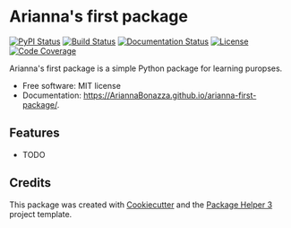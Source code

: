 # Arianna's first package


[![PyPI Status](https://img.shields.io/pypi/v/arianna-first-package.svg)](https://pypi.python.org/pypi/arianna-first-package)
[![Build Status](https://github.com/AriannaBonazza/arianna-first-package/actions/workflows/build.yml/badge.svg?branch=main)](https://github.com/AriannaBonazza/arianna-first-package/actions?query=workflow%3Abuild)
[![Documentation Status](https://github.com/AriannaBonazza/arianna-first-package/actions/workflows/docs.yml/badge.svg?branch=main)](https://github.com/AriannaBonazza/arianna-first-package/actions?query=workflow%3Adocs)
[![License](https://img.shields.io/github/license/AriannaBonazza/arianna-first-package)](https://github.com/AriannaBonazza/arianna-first-package/blob/main/LICENSE)
[![Code Coverage](https://codecov.io/gh/AriannaBonazza/arianna-first-package/branch/main/graphs/badge.svg)](https://codecov.io/gh/AriannaBonazza/arianna-first-package/tree/main)

Arianna's first package is a simple Python package for learning puropses.


- Free software: MIT license
- Documentation: https://AriannaBonazza.github.io/arianna-first-package/.


## Features

- TODO

## Credits

This package was created with [Cookiecutter][CC] and the [Package Helper 3][PH3] project template.

[CC]: https://github.com/audreyr/cookiecutter
[PH3]: https://balouf.github.io/package-helper-3/
